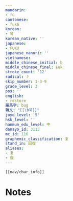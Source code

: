 ```yaml
---
mandarin:
- fù
cantonese:
- fuk6
korean:
- 복
korean_native: ''
japanese:
- FUKU
japanese_nanori: ''
vietnamese:
middle_chinese_initial: b
middle_chinese_final: ɨuk
stroke_count: '12'
radical: 彳
skip_number: 1-3-9
grade_level: 3
pos: ''
english:
- restore
羅馬字: bug
韓文: "[[\b북]]"
joyo_level: '5'
hsk_level: ''
hanmun_edu_level: 中
danayo_id: 3113
mc_id: 116
graphemic_classification: 复
stand_in: 回復
aliases:
- 复
- 復
---
```

```meta-bind-embed
[[nav/char_info]]
```

# Notes
